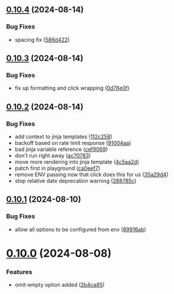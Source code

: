 ## [0.10.4](https://github.com/iloveitaly/todoist-digest/compare/v0.10.3...v0.10.4) (2024-08-14)


### Bug Fixes

* spacing fix ([586d422](https://github.com/iloveitaly/todoist-digest/commit/586d42266eb36ad441a2531933510ae2148d6eb8))



## [0.10.3](https://github.com/iloveitaly/todoist-digest/compare/v0.10.2...v0.10.3) (2024-08-14)


### Bug Fixes

* fix up formatting and click wrapping ([0d76e0f](https://github.com/iloveitaly/todoist-digest/commit/0d76e0f82b72dba8c8ab5dae828df8257f856e5d))



## [0.10.2](https://github.com/iloveitaly/todoist-digest/compare/v0.10.1...v0.10.2) (2024-08-14)


### Bug Fixes

* add context to jinja templates ([112c258](https://github.com/iloveitaly/todoist-digest/commit/112c258a31136ef9efcb71d0acd054ddc9fd4521))
* backoff based on rate limit response ([91004aa](https://github.com/iloveitaly/todoist-digest/commit/91004aabc15f5c87cd1f93998121d632617c9579))
* bad jinja variable reference ([cef9069](https://github.com/iloveitaly/todoist-digest/commit/cef9069358d52decd9157eead6bbb484685b1fff))
* don't run right away ([ac70783](https://github.com/iloveitaly/todoist-digest/commit/ac70783e9cdcd5001ef3762563420fe67746bfcc))
* move more rendering into jinja template ([4c5aa2d](https://github.com/iloveitaly/todoist-digest/commit/4c5aa2daf1807c3a39bb5445993d4f43097f5c00))
* patch first in playground ([ca0eef7](https://github.com/iloveitaly/todoist-digest/commit/ca0eef77df6046bf020453a7caf28c863ccc40ad))
* remove ENV passing now that click does this for us ([35a29d4](https://github.com/iloveitaly/todoist-digest/commit/35a29d4cff905edcb5c172d4fdcbde0b6aacead1))
* stop relative date deprecation warning ([288785c](https://github.com/iloveitaly/todoist-digest/commit/288785c42c40e54177501052ce93a8ca546fa525))



## [0.10.1](https://github.com/iloveitaly/todoist-digest/compare/v0.10.0...v0.10.1) (2024-08-10)


### Bug Fixes

* allow all options to be configured from env ([89916ab](https://github.com/iloveitaly/todoist-digest/commit/89916ab524c93241649bc14b10f104fe725f4019))



# [0.10.0](https://github.com/iloveitaly/todoist-digest/compare/v0.9.0...v0.10.0) (2024-08-08)


### Features

* omit-empty option added ([2b4ca85](https://github.com/iloveitaly/todoist-digest/commit/2b4ca85c5a5028964cc61f7ac8df0759698b68b6))




